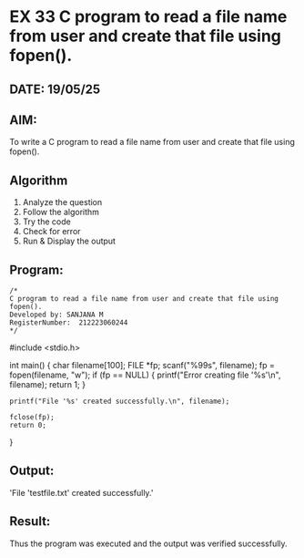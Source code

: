 # EX 33 C program to read a file name from user and create that file using fopen().
## DATE: 19/05/25
## AIM:
To write a C program to read a file name from user and create that file using fopen().

## Algorithm
1. Analyze the question
2. Follow the algorithm
3. Try the code
4.  Check for error
5. Run & Display the output

## Program:
```
/*
C program to read a file name from user and create that file using fopen().
Developed by: SANJANA M
RegisterNumber:  212223060244
*/
```
#include <stdio.h>

int main() {
    char filename[100];
    FILE *fp;
    scanf("%99s", filename);
    fp = fopen(filename, "w");
    if (fp == NULL) {
        printf("Error creating file '%s'\n", filename);
        return 1;
    }

    printf("File '%s' created successfully.\n", filename);

    fclose(fp);
    return 0;
}

## Output:
'File 'testfile.txt' created successfully.'


## Result:
Thus the program was executed and the output was verified successfully.
